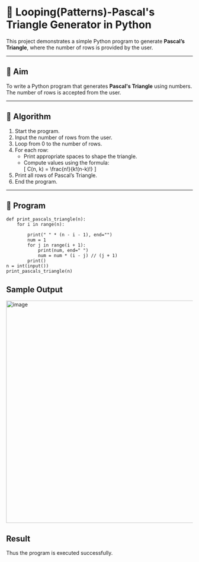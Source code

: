 # 🔺 Looping(Patterns)-Pascal's Triangle Generator in Python

This project demonstrates a simple Python program to generate **Pascal’s Triangle**, where the number of rows is provided by the user.

---

## 🎯 Aim

To write a Python program that generates **Pascal's Triangle** using numbers. The number of rows is accepted from the user.

---

## 🧠 Algorithm

1. Start the program.
2. Input the number of rows from the user.
3. Loop from 0 to the number of rows.
4. For each row:
   - Print appropriate spaces to shape the triangle.
   - Compute values using the formula:  
     \[
     C(n, k) = \frac{n!}{k!(n-k)!}
     \]
5. Print all rows of Pascal’s Triangle.
6. End the program.

---

## 🧪 Program
```
def print_pascals_triangle(n):
    for i in range(n):
       
        print(" " * (n - i - 1), end="")
        num = 1
        for j in range(i + 1):
            print(num, end=" ")
            num = num * (i - j) // (j + 1)
        print()
n = int(input())
print_pascals_triangle(n)

```
## Sample Output
<img width="1298" height="599" alt="image" src="https://github.com/user-attachments/assets/b65387c2-a4b7-4175-8b5a-a8a585b864b5" />

## Result
Thus the program is executed successfully.
